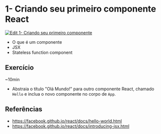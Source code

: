 # 1- Criando seu primeiro componente React

[![Edit 1- Criando seu primeiro componente](https://codesandbox.io/static/img/play-codesandbox.svg)](https://codesandbox.io/s/vqw1o70vry)

* O que é um componente
* JSX
* Stateless function component

## Exercício

~10min

* Abstraia o título "Olá Mundo!" para outro componente React, chamado `Hello` e inclua o novo componente no corpo de `App`.

## Referências

* https://facebook.github.io/react/docs/hello-world.html
* https://facebook.github.io/react/docs/introducing-jsx.html